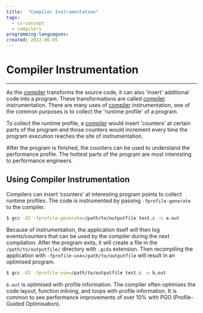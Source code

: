 ```yaml
---
title:  "Compiler Instrumentation"
tags:
  - cs-concept
  - compilers
programming-languagues:
created: 2022-06-05
---
```

# Compiler Instrumentation
---
As the [compiler](notes/private/work/compilers.md) transforms the source code, it can also 'insert' additional code into a program. These transformations are called [compiler](notes/private/work/compilers.md) instrumentation. There are many uses of [compiler](notes/private/work/compilers.md) instrumentation, one of the common purposes is to collect the 'runtime profile' of a program. 

To collect the runtime profile, a [compiler](notes/private/work/compilers.md) would insert 'counters' at certain parts of the program and those counters would increment every time the program execution reaches the site of instrumentation. 

After the program is finished, the counters can be used to understand the performance profile. The hottest parts of the program are most interesting to performance engineers.

## Using Compiler Instrumentation
Compilers can insert ‘counters’ at interesting program points to collect runtime profiles. The code is instrumented by passing `-fprofile-generate` to the compiler.

```bash
$ gcc -O2 -fprofile-generate=/path/to/outputfile test.c -o a.out
```

Because of instrumentation, the application itself will then log events/counters that can be used by the compiler during the next compilation. After the program exits, it will create a file in the `/path/to/outputfile/` directory with `.gcda` extension. Then recompiling the application with `-fprofile-use=/path/to/outputfile` will result in an optimised program.

```bash
$ gcc -O2 -fprofile-use=/path/to/outputfile test.c -o b.out
```

`b.out` is optimised with profile information. The compiler often optimises the code layout, function inlining, and loops with profile information. It is common to see performance improvements of over 10% with PGO (Profile-Guided Optimisation).